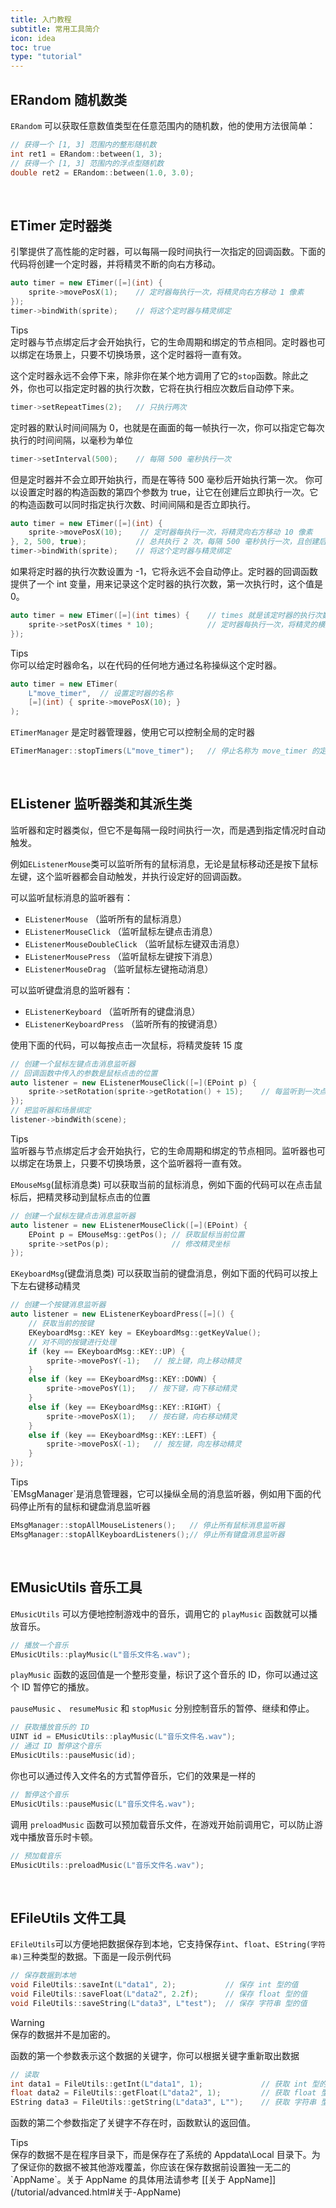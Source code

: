 ```yaml
---
title: 入门教程
subtitle: 常用工具简介
icon: idea
toc: true
type: "tutorial"
---
```


## ERandom 随机数类

`ERandom` 可以获取任意数值类型在任意范围内的随机数，他的使用方法很简单：

```cpp
// 获得一个 [1, 3] 范围内的整形随机数
int ret1 = ERandom::between(1, 3);
// 获得一个 [1, 3] 范围内的浮点型随机数
double ret2 = ERandom::between(1.0, 3.0);
```

<br/>

## ETimer 定时器类

引擎提供了高性能的定时器，可以每隔一段时间执行一次指定的回调函数。下面的代码将创建一个定时器，并将精灵不断的向右方移动。

```cpp
auto timer = new ETimer([=](int) {
    sprite->movePosX(1);    // 定时器每执行一次，将精灵向右方移动 1 像素
});
timer->bindWith(sprite);    // 将这个定时器与精灵绑定
```

<div class="ui info message"><div class="header">Tips </div>
定时器与节点绑定后才会开始执行，它的生命周期和绑定的节点相同。定时器也可以绑定在场景上，只要不切换场景，这个定时器将一直有效。
</div>

这个定时器永远不会停下来，除非你在某个地方调用了它的`stop`函数。除此之外，你也可以指定定时器的执行次数，它将在执行相应次数后自动停下来。

```cpp
timer->setRepeatTimes(2);   // 只执行两次
```

定时器的默认时间间隔为 0，也就是在画面的每一帧执行一次，你可以指定它每次执行的时间间隔，以毫秒为单位

```cpp
timer->setInterval(500);    // 每隔 500 毫秒执行一次
```

但是定时器并不会立即开始执行，而是在等待 500 毫秒后开始执行第一次。
你可以设置定时器的构造函数的第四个参数为 true，让它在创建后立即执行一次。它的构造函数可以同时指定执行次数、时间间隔和是否立即执行。

```cpp
auto timer = new ETimer([=](int) {
    sprite->movePosX(10);    // 定时器每执行一次，将精灵向右方移动 10 像素
}, 2, 500, true);           // 总共执行 2 次，每隔 500 毫秒执行一次，且创建后立即执行一次
timer->bindWith(sprite);    // 将这个定时器与精灵绑定
```

如果将定时器的执行次数设置为 -1，它将永远不会自动停止。定时器的回调函数提供了一个 int 变量，用来记录这个定时器的执行次数，第一次执行时，这个值是 0。

```cpp
auto timer = new ETimer([=](int times) {    // times 就是该定时器的执行次数
    sprite->setPosX(times * 10);            // 定时器每执行一次，将精灵的横坐标移动到 10 的倍数
});
```

<div class="ui info message"><div class="header">Tips </div>
你可以给定时器命名，以在代码的任何地方通过名称操纵这个定时器。

```cpp
auto timer = new ETimer(
    L"move_timer",  // 设置定时器的名称
    [=](int) { sprite->movePosX(10); }
);
```
`ETimerManager` 是定时器管理器，使用它可以控制全局的定时器

```cpp
ETimerManager::stopTimers(L"move_timer");   // 停止名称为 move_timer 的定时器
```
</div>

<br/>

## EListener 监听器类和其派生类

监听器和定时器类似，但它不是每隔一段时间执行一次，而是遇到指定情况时自动触发。

例如`EListenerMouse`类可以监听所有的鼠标消息，无论是鼠标移动还是按下鼠标左键，这个监听器都会自动触发，并执行设定好的回调函数。

可以监听鼠标消息的监听器有：

- `EListenerMouse` （监听所有的鼠标消息）
- `EListenerMouseClick` （监听鼠标左键点击消息）
- `EListenerMouseDoubleClick` （监听鼠标左键双击消息）
- `EListenerMousePress` （监听鼠标左键按下消息）
- `EListenerMouseDrag` （监听鼠标左键拖动消息）

可以监听键盘消息的监听器有：

- `EListenerKeyboard` （监听所有的键盘消息）
- `EListenerKeyboardPress` （监听所有的按键消息）

使用下面的代码，可以每按点击一次鼠标，将精灵旋转 15 度

```cpp
// 创建一个鼠标左键点击消息监听器
// 回调函数中传入的参数是鼠标点击的位置
auto listener = new EListenerMouseClick([=](EPoint p) {
    sprite->setRotation(sprite->getRotation() + 15);    // 每监听到一次点击消息，将精灵旋转 15 度
});
// 把监听器和场景绑定
listener->bindWith(scene);
```

<div class="ui info message"><div class="header">Tips </div>
监听器与节点绑定后才会开始执行，它的生命周期和绑定的节点相同。监听器也可以绑定在场景上，只要不切换场景，这个监听器将一直有效。
</div>

`EMouseMsg`(鼠标消息类) 可以获取当前的鼠标消息，例如下面的代码可以在点击鼠标后，把精灵移动到鼠标点击的位置

```cpp
// 创建一个鼠标左键点击消息监听器
auto listener = new EListenerMouseClick([=](EPoint) {
    EPoint p = EMouseMsg::getPos(); // 获取鼠标当前位置
    sprite->setPos(p);              // 修改精灵坐标
});
```

`EKeyboardMsg`(键盘消息类) 可以获取当前的键盘消息，例如下面的代码可以按上下左右键移动精灵

```cpp
// 创建一个按键消息监听器
auto listener = new EListenerKeyboardPress([=]() {
    // 获取当前的按键
    EKeyboardMsg::KEY key = EKeyboardMsg::getKeyValue();
    // 对不同的按键进行处理
    if (key == EKeyboardMsg::KEY::UP) {
        sprite->movePosY(-1);   // 按上键，向上移动精灵
    }
    else if (key == EKeyboardMsg::KEY::DOWN) {
        sprite->movePosY(1);   // 按下键，向下移动精灵
    }
    else if (key == EKeyboardMsg::KEY::RIGHT) {
        sprite->movePosX(1);   // 按右键，向右移动精灵
    }
    else if (key == EKeyboardMsg::KEY::LEFT) {
        sprite->movePosX(-1);   // 按左键，向左移动精灵
    }
});
```

<div class="ui info message"><div class="header">Tips </div>
`EMsgManager`是消息管理器，它可以操纵全局的消息监听器，例如用下面的代码停止所有的鼠标和键盘消息监听器

```cpp
EMsgManager::stopAllMouseListeners();   // 停止所有鼠标消息监听器
EMsgManager::stopAllKeyboardListeners();// 停止所有键盘消息监听器
```
</div>

<br/>

## EMusicUtils 音乐工具

`EMusicUtils` 可以方便地控制游戏中的音乐，调用它的 `playMusic` 函数就可以播放音乐。

```cpp
// 播放一个音乐
EMusicUtils::playMusic(L"音乐文件名.wav");
```

`playMusic` 函数的返回值是一个整形变量，标识了这个音乐的 ID，你可以通过这个 ID 暂停它的播放。

`pauseMusic` 、 `resumeMusic` 和 `stopMusic` 分别控制音乐的暂停、继续和停止。

```cpp
// 获取播放音乐的 ID
UINT id = EMusicUtils::playMusic(L"音乐文件名.wav");
// 通过 ID 暂停这个音乐
EMusicUtils::pauseMusic(id);
```

你也可以通过传入文件名的方式暂停音乐，它们的效果是一样的

```cpp
// 暂停这个音乐
EMusicUtils::pauseMusic(L"音乐文件名.wav");
```

调用 `preloadMusic` 函数可以预加载音乐文件，在游戏开始前调用它，可以防止游戏中播放音乐时卡顿。

```cpp
// 预加载音乐
EMusicUtils::preloadMusic(L"音乐文件名.wav");
```

<br/>

## EFileUtils 文件工具

`EFileUtils`可以方便地把数据保存到本地，它支持保存`int`、`float`、`EString(字符串)`三种类型的数据。下面是一段示例代码

```cpp
// 保存数据到本地
void FileUtils::saveInt(L"data1", 2);           // 保存 int 型的值
void FileUtils::saveFloat(L"data2", 2.2f);      // 保存 float 型的值
void FileUtils::saveString(L"data3", L"test");  // 保存 字符串 型的值
```

<div class="ui warning message"><div class="header">Warning </div>
保存的数据并不是加密的。
</div>

函数的第一个参数表示这个数据的关键字，你可以根据关键字重新取出数据

```cpp
// 读取
int data1 = FileUtils::getInt(L"data1", 1);             // 获取 int 型的值
float data2 = FileUtils::getFloat(L"data2", 1);         // 获取 float 型的值
EString data3 = FileUtils::getString(L"data3", L"");    // 获取 字符串 型的值
```

函数的第二个参数指定了关键字不存在时，函数默认的返回值。

<div class="ui info message"><div class="header">Tips </div>
保存的数据不是在程序目录下，而是保存在了系统的 Appdata\Local 目录下。为了保证你的数据不被其他游戏覆盖，你应该在保存数据前设置独一无二的 `AppName`。关于 AppName 的具体用法请参考 [[关于 AppName]](/tutorial/advanced.html#关于-AppName)
</div>

<br/>